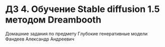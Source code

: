 # ДЗ 4. Обучение Stable diffusion 1.5 методом Dreambooth
Домашние задания по предмету Глубокие генеративные модели   
Фандеев Александр Андреевич

